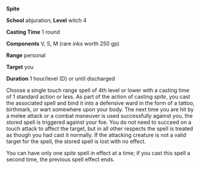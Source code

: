  **Spite**

**School** abjuration; **Level** witch 4

**Casting Time** 1 round

**Components** V, S, M (rare inks worth 250 gp)

**Range** personal

**Target** you

**Duration** 1 hour/level (D) or until discharged

Choose a single touch range spell of 4th level or lower with a casting time of 1 standard action or less. As part of the action of casting _spite_, you cast the associated spell and bind it into a defensive ward in the form of a tattoo, birthmark, or wart somewhere upon your body. The next time you are hit by a melee attack or a combat maneuver is used successfully against you, the stored spell is triggered against your foe. You do not need to succeed on a touch attack to affect the target, but in all other respects the spell is treated as though you had cast it normally. If the attacking creature is not a valid target for the spell, the stored spell is lost with no effect.

You can have only one _spite_ spell in effect at a time; if you cast this spell a second time, the previous spell effect ends.

